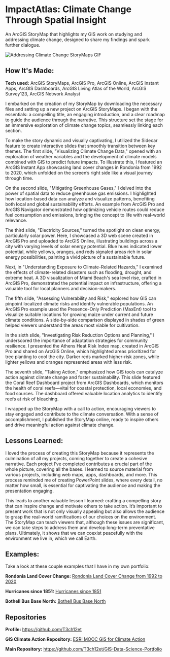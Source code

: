 # ImpactAtlas: Climate Change Through Spatial Insight
An ArcGIS StoryMap that highlights my GIS work on studying and addressing climate change, designed to share my findings and spark further dialogue.

<img alt = "Addressing Climate Change StoryMaps GIF" img src="./Using GIS to address climate change - Google Chrome 2024-06-13 21-22-08.gif"/>

## How It's Made:

**Tech used:** ArcGIS StoryMaps, ArcGIS Pro, ArcGIS Online, ArcGIS Instant Apps, ArcGIS Dashboards, ArcGIS Living Atlas of the World, ArcGIS Survey123, ArcGIS Network Analyst

I embarked on the creation of my StoryMap by downloading the necessary files and setting up a new project on ArcGIS StoryMaps. I began with the essentials: a compelling title, an engaging introduction, and a clear roadmap to guide the audience through the narrative. This structure set the stage for an immersive exploration of climate change topics, seamlessly linking each section.

To make the story dynamic and visually captivating, I utilized the Sidecar feature to create interactive slides that smoothly transition between key themes. The first slide, "Visualizing Climate Change Data," opened with an exploration of weather variables and the development of climate models combined with GIS to predict future impacts. To illustrate this, I featured an ArcGIS Instant App showcasing land cover changes in Rondonia from 1992 to 2020, which unfolded on the screen’s right side like a visual journey through time.

On the second slide, "Mitigating Greenhouse Gases," I delved into the power of spatial data to reduce greenhouse gas emissions. I highlighted how location-based data can analyze and visualize patterns, benefiting both local and global sustainability efforts. An example from ArcGIS Pro and ArcGIS Navigator demonstrated how optimizing vehicle routes could reduce fuel consumption and emissions, bringing the concept to life with real-world relevance.

The third slide, "Electricity Sources," turned the spotlight on clean energy, particularly solar power. Here, I showcased a 3D web scene created in ArcGIS Pro and uploaded to ArcGIS Online, illustrating buildings across a city with varying levels of solar energy potential. Blue hues indicated lower potential, while yellows, oranges, and reds signaled areas rich in solar energy possibilities, painting a vivid picture of a sustainable future.

Next, in "Understanding Exposure to Climate-Related Hazards," I examined the effects of climate-related disasters such as flooding, drought, and extreme heat. A 3D visualization of Miami Beach's sea level rise, crafted in ArcGIS Pro, demonstrated the potential impact on infrastructure, offering a valuable tool for local planners and decision-makers.

The fifth slide, "Assessing Vulnerability and Risk," explored how GIS can pinpoint localized climate risks and identify vulnerable populations. An ArcGIS Pro example used the Presence-Only Prediction (MaxEnt) tool to visualize suitable locations for growing maize under current and future climate conditions. A side-by-side comparison displayed in shades of green helped viewers understand the areas most viable for cultivation.

In the sixth slide, "Investigating Risk Reduction Options and Planning," I underscored the importance of adaptation strategies for community resilience. I presented the Athens Heat Risk Index map, created in ArcGIS Pro and shared on ArcGIS Online, which highlighted areas prioritized for tree planting to cool the city. Darker reds marked higher-risk zones, while lighter yellows and oranges represented areas with less risk.

The seventh slide, "Taking Action," emphasized how GIS tools can catalyze action against climate change and foster sustainability. This slide featured the Coral Reef Dashboard project from ArcGIS Dashboards, which monitors the health of coral reefs—vital for coastal protection, local economies, and food sources. The dashboard offered valuable location analytics to identify reefs at risk of bleaching.

I wrapped up the StoryMap with a call to action, encouraging viewers to stay engaged and contribute to the climate conversation. With a sense of accomplishment, I published the StoryMap online, ready to inspire others and drive meaningful action against climate change.

## Lessons Learned:

I loved the process of creating this StoryMap because it represents the culmination of all my projects, coming together to create a cohesive narrative. Each project I’ve completed contributes a crucial part of the whole picture, covering all the bases. I learned to source material from various projects, including web maps, apps, dashboards, and more. This process reminded me of creating PowerPoint slides, where every detail, no matter how small, is essential for captivating the audience and making the presentation engaging.

This leads to another valuable lesson I learned: crafting a compelling story that can inspire change and motivate others to take action. It’s important to present work that is not only visually appealing but also allows the audience to grasp the real-world ramifications of our choices on the environment. The StoryMap can teach viewers that, although these issues are significant, we can take steps to address them and develop long-term preventative plans. Ultimately, it shows that we can coexist peacefully with the environment we live in, which we call Earth.

## Examples:
Take a look at these couple examples that I have in my own portfolio:

**Rondonia Land Cover Change:** [Rondonia Land Cover Change from 1992 to 2020](https://github.com/T3ch12et/GIS-Data-Science-Portfolio/tree/main/ESRI-MOOC-GIS-for-Climate-Action/Rondonia-Land-Cover-Change)

**Hurricanes since 1851:** [Hurricanes since 1851](https://github.com/T3ch12et/GIS-Data-Science-Portfolio/tree/main/ESRI-MOOC-Cartography/Hurricanes-since-1851)

**Bothell Bus Base North:** [Bothell Bus Base North](https://github.com/T3ch12et/GIS-Data-Science-Portfolio/tree/main/Furtado-and-Associates-Projects/Bothell%20Bus%20Base%20North)

## Repositories
**Profile:** https://github.com/T3ch12et

**GIS Climate Action Repository:** [ESRI MOOC GIS for Climate Action](https://github.com/T3ch12et/GIS-Data-Science-Portfolio/tree/main/ESRI-MOOC-GIS-for-Climate-Action)

**Main Repository:** https://github.com/T3ch12et/GIS-Data-Science-Portfolio
